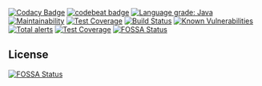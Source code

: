 [![Codacy Badge](https://api.codacy.com/project/badge/Grade/124241fbf65443ac84f660d9c63bfa26)](https://www.codacy.com/manual/IncPlusPlus/bigtoolbox-network?utm_source=github.com&amp;utm_medium=referral&amp;utm_content=IncPlusPlus/bigtoolbox-network&amp;utm_campaign=Badge_Grade)
[![codebeat badge](https://codebeat.co/badges/7cc79ed2-f11f-4e97-a42a-b6d9e2696282)](https://codebeat.co/projects/github-com-incplusplus-bigtoolbox-network-master)
[![Language grade: Java](https://img.shields.io/lgtm/grade/java/g/IncPlusPlus/bigtoolbox-network.svg?logo=lgtm&logoWidth=18)](https://lgtm.com/projects/g/IncPlusPlus/bigtoolbox-network/context:java)
[![Maintainability](https://api.codeclimate.com/v1/badges/6f8ecc4a621cb348de55/maintainability)](https://codeclimate.com/github/IncPlusPlus/bigtoolbox-network/maintainability)
[![Test Coverage](https://api.codeclimate.com/v1/badges/6f8ecc4a621cb348de55/test_coverage)](https://codeclimate.com/github/IncPlusPlus/bigtoolbox-network/test_coverage)
[![Build Status](https://travis-ci.com/IncPlusPlus/bigtoolbox-network.svg?branch=master)](https://travis-ci.com/IncPlusPlus/bigtoolbox-network)
[![Known Vulnerabilities](https://snyk.io//test/github/IncPlusPlus/bigtoolbox-network/badge.svg?targetFile=pom.xml)](https://snyk.io//test/github/IncPlusPlus/bigtoolbox-network?targetFile=pom.xml)
[![Total alerts](https://img.shields.io/lgtm/alerts/g/IncPlusPlus/bigtoolbox-network.svg?logo=lgtm&logoWidth=18)](https://lgtm.com/projects/g/IncPlusPlus/bigtoolbox-network/alerts/)
[![Test Coverage](https://api.codeclimate.com/v1/badges/6f8ecc4a621cb348de55/test_coverage)](https://codeclimate.com/github/IncPlusPlus/bigtoolbox-network/test_coverage)
[![FOSSA Status](https://app.fossa.io/api/projects/git%2Bgithub.com%2FIncPlusPlus%2Fbigtoolbox-network.svg?type=shield)](https://app.fossa.io/projects/git%2Bgithub.com%2FIncPlusPlus%2Fbigtoolbox-network?ref=badge_shield)


## License
[![FOSSA Status](https://app.fossa.io/api/projects/git%2Bgithub.com%2FIncPlusPlus%2Fbigtoolbox-network.svg?type=large)](https://app.fossa.io/projects/git%2Bgithub.com%2FIncPlusPlus%2Fbigtoolbox-network?ref=badge_large)